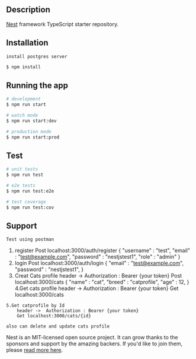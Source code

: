 
## Description

[Nest](https://github.com/nestjs/nest) framework TypeScript starter repository.

## Installation
```
install postgres server
```
```bash
$ npm install
```

## Running the app

```bash
# development
$ npm run start

# watch mode
$ npm run start:dev

# production mode
$ npm run start:prod
```

## Test

```bash
# unit tests
$ npm run test

# e2e tests
$ npm run test:e2e

# test coverage
$ npm run test:cov
```

## Support

````
Test using postman

````

  1. register
        Post localhost:3000/auth/register
        {
            "username" : "test",
            "email" : "test@example.com",
            "password" : "nestjstest1",
            "role" : "admin"
        } 
  2. login
        Post localhost:3000/auth/login
        {
            "email" : "test@example.com",
            "password" : "nestjstest1",
        } 
   3. Creat Cats profile
        header ->  Authorization : Bearer {your token}
        Post localhost:3000/cats
            {
                "name" : "cat",
                "breed" : "catprofile",
                "age" : 12,
            } 
    4.Get cats profile 
        header ->  Authorization : Bearer {your token}
        Get localhost:3000/cats

    5.Get catprofile by Id
        header ->  Authorization : Bearer {your token}
        Get localhost:3000/cats/{id}

    also can delete and update cats profile




Nest is an MIT-licensed open source project. It can grow thanks to the sponsors and support by the amazing backers. If you'd like to join them, please [read more here](https://docs.nestjs.com/support).
